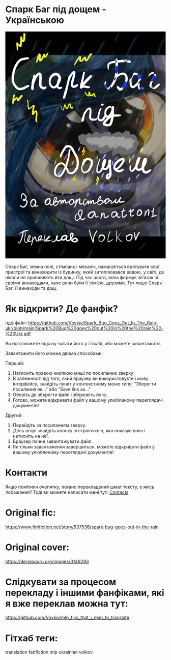 # Спарк Баг під дощем - Українською
![обкладинка](https://github.com/Vovkiv/Spark_Bug_Goes_Out_In_The_Rain-ukr/blob/main/src/cover%20-%20ukr.png?raw=true)

Спарк Баг, земна поні, стімпанк і механік, намагається врятувати свої пристрої та винаходити із будинку, який затоплювався водою, у світі, де ніколи не припиняють йти дощі. Під час цього, вона формує зв’язок зі своїми винаходами, наче вони були її сім’єю, друзями. Тут лише Спарк Баг, її винаходи та дощ.

# Як відкрити? Де фанфік?
пдф файл: https://github.com/Vovkiv/Spark_Bug_Goes_Out_In_The_Rain-ukr/blob/main/Spark%20Bug%20goes%20out%20in%20the%20rain%20-%20Ukr.pdf

Ви його можете одразу читати його у гітхабі, або можете завантажити.

Завантажити його можна двома способами:

Перший:

1. Натисніть правою кнопкою миші по посиланню зверху
2. В залежності від того, який браузер ви використовуєте і мову інтерфейсу, знайдіть пункт у контекстному меню типу: "Зберегти посилання як..." або "Save link as..."
3. Оберіть де зберегти файл і збережіть його.
4. Готово, можете відкривати файл у вашому улюбленому переглядачі документів!

Другий:

1. Перейдіть за посиланням зверху.
2. Десь вгорі знайдіть кнопку зі стрілочкою, яка показує вниз і натисніть на неї.
3. Браузер почне завантажувати файл.
4. Як тільки завантаження завершиться, можете відкривати файл у вашому улюбленому переглядачі документів!

# Контакти
Якщо помітили очепятку, погано перекладений шмат тексту, є якісь побажання?
Тоді ви можете написати мені тут: [Contacts](https://github.com/Vovkiv/mlp_fics_that_i_plan_to_translate/tree/main#contacts)

# Original fic:
https://www.fimfiction.net/story/537536/spark-bug-goes-out-in-the-rain

# Original cover:
https://derpibooru.org/images/3149293

# Слідкувати за процесом перекладу і іншими фанфіками, які я вже переклав можна тут:
https://github.com/Vovkiv/mlp_fics_that_i_plan_to_translate

# Гітхаб теги:
translation fanfiction mlp ukrainian volkov
